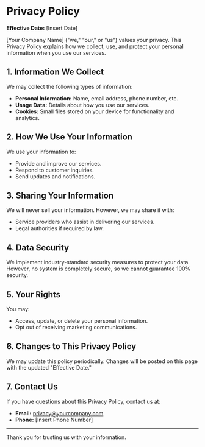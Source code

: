 # Privacy Policy

**Effective Date:** [Insert Date]

[Your Company Name] ("we," "our," or "us") values your privacy. This Privacy Policy explains how we collect, use, and protect your personal information when you use our services.

## 1. Information We Collect
We may collect the following types of information:
- **Personal Information:** Name, email address, phone number, etc.
- **Usage Data:** Details about how you use our services.
- **Cookies:** Small files stored on your device for functionality and analytics.

## 2. How We Use Your Information
We use your information to:
- Provide and improve our services.
- Respond to customer inquiries.
- Send updates and notifications.

## 3. Sharing Your Information
We will never sell your information. However, we may share it with:
- Service providers who assist in delivering our services.
- Legal authorities if required by law.

## 4. Data Security
We implement industry-standard security measures to protect your data. However, no system is completely secure, so we cannot guarantee 100% security.

## 5. Your Rights
You may:
- Access, update, or delete your personal information.
- Opt out of receiving marketing communications.

## 6. Changes to This Privacy Policy
We may update this policy periodically. Changes will be posted on this page with the updated "Effective Date."

## 7. Contact Us
If you have questions about this Privacy Policy, contact us at:
- **Email:** privacy@yourcompany.com
- **Phone:** [Insert Phone Number]

---

Thank you for trusting us with your information.

